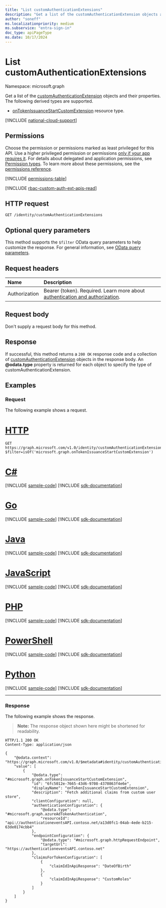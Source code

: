 ```yaml
---
title: "List customAuthenticationExtensions"
description: "Get a list of the customAuthenticationExtension objects and their properties."
author: "soneff"
ms.localizationpriority: medium
ms.subservice: "entra-sign-in"
doc_type: apiPageType
ms.date: 10/17/2024
---
```


# List customAuthenticationExtensions
Namespace: microsoft.graph

Get a list of the [customAuthenticationExtension](../resources/customauthenticationextension.md) objects and their properties. The following derived types are supported.

- [onTokenIssuanceStartCustomExtension](../resources/ontokenissuancestartcustomextension.md) resource type.

[!INCLUDE [national-cloud-support](../../includes/global-us.md)]

## Permissions
Choose the permission or permissions marked as least privileged for this API. Use a higher privileged permission or permissions [only if your app requires it](/graph/permissions-overview#best-practices-for-using-microsoft-graph-permissions). For details about delegated and application permissions, see [Permission types](/graph/permissions-overview#permission-types). To learn more about these permissions, see the [permissions reference](/graph/permissions-reference).

<!-- { "blockType": "permissions", "name": "identitycontainer_list_customauthenticationextensions" } -->
[!INCLUDE [permissions-table](../includes/permissions/identitycontainer-list-customauthenticationextensions-permissions.md)]

[!INCLUDE [rbac-custom-auth-ext-apis-read](../includes/rbac-for-apis/rbac-custom-auth-ext-apis-read.md)]

## HTTP request

<!-- {
  "blockType": "ignored"
}
-->
``` http
GET /identity/customAuthenticationExtensions
```

## Optional query parameters
This method supports the `$filter` OData query parameters to help customize the response. For general information, see [OData query parameters](/graph/query-parameters).

## Request headers
|Name|Description|
|:---|:---|
|Authorization|Bearer {token}. Required. Learn more about [authentication and authorization](/graph/auth/auth-concepts).|

## Request body
Don't supply a request body for this method.

## Response

If successful, this method returns a `200 OK` response code and a collection of [customAuthenticationExtension](../resources/customauthenticationextension.md) objects in the response body. An **@odata.type** property is returned for each object to specify the type of customAuthenticationExtension.

## Examples

### Request
The following example shows a request.

# [HTTP](#tab/http)
<!-- {
  "blockType": "request",
  "name": "list_customauthenticationextension"
}
-->
``` http
GET https://graph.microsoft.com/v1.0/identity/customAuthenticationExtensions?$filter=isOf('microsoft.graph.onTokenIssuanceStartCustomExtension')
```

# [C#](#tab/csharp)
[!INCLUDE [sample-code](../includes/snippets/csharp/list-customauthenticationextension-csharp-snippets.md)]
[!INCLUDE [sdk-documentation](../includes/snippets/snippets-sdk-documentation-link.md)]

# [Go](#tab/go)
[!INCLUDE [sample-code](../includes/snippets/go/list-customauthenticationextension-go-snippets.md)]
[!INCLUDE [sdk-documentation](../includes/snippets/snippets-sdk-documentation-link.md)]

# [Java](#tab/java)
[!INCLUDE [sample-code](../includes/snippets/java/list-customauthenticationextension-java-snippets.md)]
[!INCLUDE [sdk-documentation](../includes/snippets/snippets-sdk-documentation-link.md)]

# [JavaScript](#tab/javascript)
[!INCLUDE [sample-code](../includes/snippets/javascript/list-customauthenticationextension-javascript-snippets.md)]
[!INCLUDE [sdk-documentation](../includes/snippets/snippets-sdk-documentation-link.md)]

# [PHP](#tab/php)
[!INCLUDE [sample-code](../includes/snippets/php/list-customauthenticationextension-php-snippets.md)]
[!INCLUDE [sdk-documentation](../includes/snippets/snippets-sdk-documentation-link.md)]

# [PowerShell](#tab/powershell)
[!INCLUDE [sample-code](../includes/snippets/powershell/list-customauthenticationextension-powershell-snippets.md)]
[!INCLUDE [sdk-documentation](../includes/snippets/snippets-sdk-documentation-link.md)]

# [Python](#tab/python)
[!INCLUDE [sample-code](../includes/snippets/python/list-customauthenticationextension-python-snippets.md)]
[!INCLUDE [sdk-documentation](../includes/snippets/snippets-sdk-documentation-link.md)]

---

### Response
The following example shows the response.
>**Note:** The response object shown here might be shortened for readability.
<!-- {
  "blockType": "response",
  "truncated": true,
  "@odata.type": "Collection(microsoft.graph.customAuthenticationExtension)"
}
-->
``` http
HTTP/1.1 200 OK
Content-Type: application/json

{
    "@odata.context": "https://graph.microsoft.com/v1.0/$metadata#identity/customAuthenticationExtensions",
    "value": [
        {
            "@odata.type": "#microsoft.graph.onTokenIssuanceStartCustomExtension",
            "id": "6fc5012e-7665-43d6-9708-4370863f4e6e",
            "displayName": "onTokenIssuanceStartCustomExtension",
            "description": "Fetch additional claims from custom user store",
            "clientConfiguration": null,
            "authenticationConfiguration": {
                "@odata.type": "#microsoft.graph.azureAdTokenAuthentication",
                "resourceId": "api://authenticationeventsAPI.contoso.net/a13d0fc1-04ab-4ede-b215-63de0174cbb4"
            },
            "endpointConfiguration": {
                "@odata.type": "#microsoft.graph.httpRequestEndpoint",
                "targetUrl": "https://authenticationeventsAPI.contoso.net"
            },
            "claimsForTokenConfiguration": [
                {
                    "claimIdInApiResponse": "DateOfBirth"
                },
                {
                    "claimIdInApiResponse": "CustomRoles"
                }
            ]
        }
    ]
}
```

